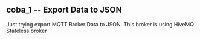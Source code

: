 ## coba_1 -- Export Data to JSON

Just trying export MQTT Broker Data to JSON. This broker is using HiveMQ Stateless broker